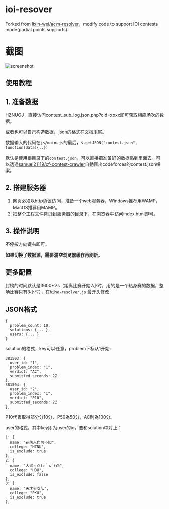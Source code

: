 ioi-resover
==================
Forked from [lixin-wei/acm-resolver](https://github.com/lixin-wei/acm-resolver)，modify code to support IOI contests mode(partial points supports).  


# 截图

![screenshot](screenshots/shot1.gif)

使用教程
------------------------

## 1. 准备数据

HZNUOJ，直接访问contest_sub_log.json.php?cid=xxxx即可获取相应场次的数据。

或者也可以自己构造数据，json的格式在文档末尾。

数据输入的代码在`js/main.js`的最后，`$.getJSON("contest.json", function(data){..})`

默认是使用根目录下的`contest.json`，可以直接把准备好的数据贴到里面去。可以透過[samuel21119/cf-contest-crawler](https://github.com/samuel21119/cf-contest-crawler)自動匯出codeforces的contest.json檔案。

## 2. 搭建服务器

1. 网页必须以http协议访问，准备一个web服务器，Windows推荐用WAMP，MacOS推荐用MAMP。
2. 把整个工程文件拷贝到服务器的目录下，在浏览器中访问index.html即可。

## 3. 操作说明

不停按方向键右即可。

**如果切换了数据源，需要清空浏览器缓存再刷新。**

## 更多配置

封榜的时间默认是3600\*2s（距离比赛开始2小时，用的是一个热身赛的数据，整场比赛只有3小时），在`hiho-resolver.js` 最开头修改

## JSON格式

```
{
  problem_count: 10,
  solutions: {... },
  users: {... }
}
```

solution的格式，key可以任意，problem下标从1开始:

```
381503: {
  user_id: "1",
  problem_index: "1",
  verdict: "AC",
  submitted_seconds: 22
},
381504: {
  user_id: "2",
  problem_index: "1",
  verdict: "P10",
  submitted_seconds: 23
},
```
P10代表取得部分分10分，P50為50分，AC則為100分。

user的格式，其中key即为user的id，要和solution中对上：

```
1: {
  name: "花落人亡两不知",
  college: "HZNU",
  is_exclude: true
},
2: {
  name: "大斌丶凸(♯｀∧´)凸",
  college: "HDU",
  is_exclude: false
},
3: {
  name: "天才少女队",
  college: "PKU",
  is_exclude: true
},
```

